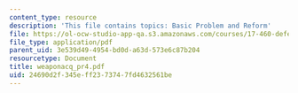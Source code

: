 ```yaml
---
content_type: resource
description: 'This file contains topics: Basic Problem and Reform'
file: https://ol-ocw-studio-app-qa.s3.amazonaws.com/courses/17-460-defense-politics-spring-2006/24690d2f345eff2373747fd4632561be_weaponacq_pr4.pdf
file_type: application/pdf
parent_uid: 3e539d49-4954-bd0d-a63d-573e6c87b204
resourcetype: Document
title: weaponacq_pr4.pdf
uid: 24690d2f-345e-ff23-7374-7fd4632561be
---
```

